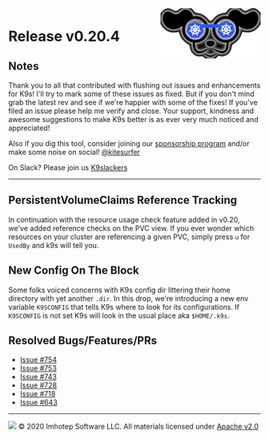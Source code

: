 <img src="https://raw.githubusercontent.com/derailed/k9s/master/assets/k9s_small.png" align="right" width="200" height="auto"/>

# Release v0.20.4

## Notes

Thank you to all that contributed with flushing out issues and enhancements for K9s! I'll try to mark some of these issues as fixed. But if you don't mind grab the latest rev and see if we're happier with some of the fixes! If you've filed an issue please help me verify and close. Your support, kindness and awesome suggestions to make K9s better is as ever very much noticed and appreciated!

Also if you dig this tool, consider joining our [sponsorship program](https://github.com/sponsors/derailed) and/or make some noise on social! [@kitesurfer](https://twitter.com/kitesurfer)

On Slack? Please join us [K9slackers](https://join.slack.com/t/k9sers/shared_invite/enQtOTA5MDEyNzI5MTU0LWQ1ZGI3MzliYzZhZWEyNzYxYzA3NjE0YTk1YmFmNzViZjIyNzhkZGI0MmJjYzhlNjdlMGJhYzE2ZGU1NjkyNTM)

---

## PersistentVolumeClaims Reference Tracking

In continuation with the resource usage check feature added in v0.20, we've added reference checks on the PVC view. If you ever wonder which resources on your cluster are referencing a given PVC, simply press `u` for `UsedBy` and k9s will tell you.

## New Config On The Block

Some folks voiced concerns with K9s config dir littering their home directory with yet another `.dir`. In this drop, we're introducing a new env variable `K9SCONFIG` that tells K9s where to look for its configurations. If `K9SCONFIG` is not set K9s will look in the usual place aka `$HOME/.k9s`.

## Resolved Bugs/Features/PRs

- [Issue #754](https://github.com/kswapd/k13s/issues/754)
- [Issue #753](https://github.com/kswapd/k13s/issues/753)
- [Issue #743](https://github.com/kswapd/k13s/issues/743)
- [Issue #728](https://github.com/kswapd/k13s/issues/728)
- [Issue #718](https://github.com/kswapd/k13s/issues/718)
- [Issue #643](https://github.com/kswapd/k13s/issues/643)

---

<img src="https://raw.githubusercontent.com/derailed/k9s/master/assets/imhotep_logo.png" width="32" height="auto"/> © 2020 Imhotep Software LLC. All materials licensed under [Apache v2.0](http://www.apache.org/licenses/LICENSE-2.0)
